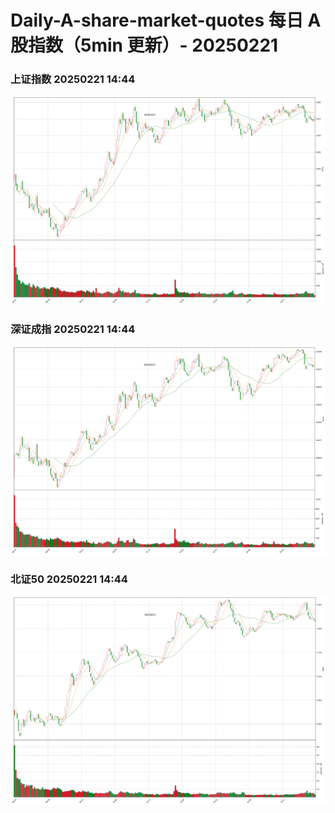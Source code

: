 
# Daily-A-share-market-quotes 每日 A 股指数（5min 更新）- 20250221

### 上证指数 20250221 14:44
![](./fig/2025/2/20250221-sh000001.png)

### 深证成指 20250221 14:44
![](./fig/2025/2/20250221-sz399001.png)

### 北证50 20250221 14:44
![](./fig/2025/2/20250221-bj899050.png)
